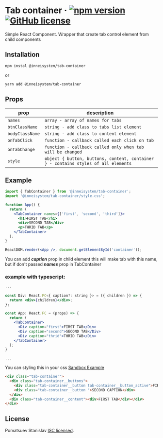 # Tab container &middot; [![npm version](https://badge.fury.io/js/%40inneisystem%2Ftab-container.svg)](https://badge.fury.io/js/%40inneisystem%2Ftab-container) [![GitHub license](https://img.shields.io/github/license/pomatsuev/tab-container)](https://github.com/pomatsuev/tab-container/blob/master/license.md)

Simple React Component. Wrapper that create tab control element from child components

## Installation

```bash
npm instal @inneisystem/tab-container
```

or

```bash
yarn add @inneisystem/tab-container
```

## Props

| prop            | description                                                                        |
| --------------- | ---------------------------------------------------------------------------------- |
| `names`         | `array - array of names for tabs`                                                  |
| `btnClassName`  | `string - add class to tabs list element`                                          |
| `bodyClassName` | `string - add class to content element`                                            |
| `onTabClick`    | `function - callback called each click on tab`                                     |
| `onTabChange`   | `function - callback called only when tab will be changed`                         |
| `style`         | `object { button, buttons, content, container } - contains styles of all elements` |

## Example

```jsx
import { TabContainer } from '@inneisystem/tab-container';
import '@inneisystem/tab-container/style.css';

function App() {
  return (
    <TabContainer names={['first', 'second', 'third']}>
      <h1>FIRST TAB</h1>
      <div>SECOND TAB</div>
      <p>THRID TAB</p>
    </TabContainer>
  );
}

ReactDOM.render(<App />, document.getElementById('container'));
```

You can add **_caption_** prop in child element this will make tab with this name, but if don't passed **_names_** prop in TabContainer

### example with typescript:

```jsx
...

const Div: React.FC<{ caption?: string }> = ({ children }) => {
  return <div>{children}</div>;
};

const App: React.FC = (props) => {
  return (
    <TabContainer>
      <Div caption="first">FIRST TAB</Div>
      <Div caption="second">SECOND TAB</Div>
      <Div caption="thrid">THRID TAB</Div>
    </TabContainer>
  );
}

...
```

You can styling this in your css [Sandbox Example](https://codesandbox.io/s/tab-container-o6rnq)

```html
<div class="tab-container">
  <div class="tab-container__buttons">
    <div class="tab-container__button tab-container__button_active">FIRST CAPTION</div>
    <div class="tab-container__button ">SECOND CAPTION</div>
  </div>
  <div class="tab-container__content"><div>FIRST TAB</div></div>
</div>
```

## License

Pomatsuev Stanislav [ISC licensed](./license.md).
